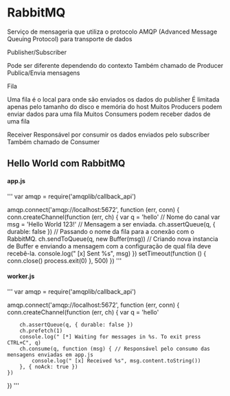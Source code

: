 # RabbitMQ

Serviço de mensageria que utiliza o protocolo AMQP (Advanced Message Queuing Protocol) para transporte de dados

Publisher/Subscriber

Pode ser diferente dependendo do contexto
Também chamado de Producer
Publica/Envia mensagens

Fila

Uma fila é o local para onde são enviados os dados do publisher
É limitada apenas pelo tamanho do disco e memória do host
Muitos Producers podem enviar dados para uma fila
Muitos Consumers podem receber dados de uma fila

Receiver
Responsável por consumir os dados enviados pelo subscriber
Também chamado de Consumer


## Hello World com RabbitMQ

#### app.js

'''
var amqp = require('amqplib/callback_api')

amqp.connect('amqp://localhost:5672', function (err, conn) {
    conn.createChannel(function (err, ch) {
        var q = 'hello' // Nome do canal
        var msg = 'Hello World 123!' // Mensagem a ser enviada.
        ch.assertQueue(q, { durable: false }) // Passando o nome da fila para a conexão com o RabbitMQ.
        ch.sendToQueue(q, new Buffer(msg)) // Criando nova instancia de Buffer e enviando a mensagem com a configuração de qual fila deve recebê-la.
        console.log(" [x] Sent %s", msg)
    })
    setTimeout(function () {
      conn.close()
      process.exit(0) }, 500)
})
'''

#### worker.js

'''
var amqp = require('amqplib/callback_api')

amqp.connect('amqp://localhost:5672', function (err, conn) {
    conn.createChannel(function (err, ch) {
        var q = 'hello'

        ch.assertQueue(q, { durable: false })
        ch.prefetch(1)
        console.log(" [*] Waiting for messages in %s. To exit press CTRL+C", q)
        ch.consume(q, function (msg) { // Responsável pelo consumo das mensagens enviadas em app.js
            console.log(" [x] Received %s", msg.content.toString())
        }, { noAck: true })
    })
})
'''
